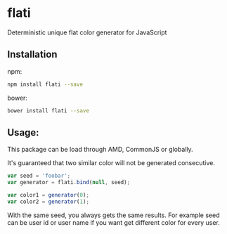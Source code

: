 # flati

Deterministic unique flat color generator for JavaScript

## Installation

npm:
```sh
npm install flati --save
```

bower:
```sh
bower install flati --save
```

## Usage:

This package can be load through AMD, CommonJS or globally.

It's guaranteed that two similar color will not be generated consecutive.

```javascript
var seed = 'foobar';
var generator = flati.bind(null, seed);

var color1 = generator(0);
var color2 = generator(1);
```

With the same seed, you always gets the same results. For example seed can be user id or user name if you want get different color for every user.